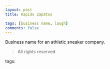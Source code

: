 ```yaml
---
layout: post
title: Rapido Zapatos

tags: [business name, laugh]
comments: false
---
```



Business name for an athletic sneaker company. 

> All rights reserved 

tags: 